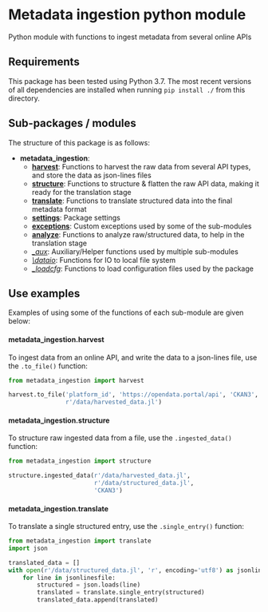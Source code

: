 # Metadata ingestion python module
Python module with functions to ingest metadata from several online APIs

## Requirements
This package has been tested using Python 3.7.  The most recent versions of all
dependencies are installed when running `pip install ./` from this directory.

## Sub-packages / modules
The structure of this package is as follows:

* __metadata_ingestion__:
    * __[harvest](metadata_ingestion/harvest.py)__: Functions to harvest the
    raw data from several API types, and store the data as json-lines files
    * __[structure](metadata_ingestion/structure.py)__: Functions to structure
    & flatten the raw API data, making it ready for the translation stage
    * __[translate](metadata_ingestion/translate.py)__: Functions to translate
    structured data into the final metadata format
    * __[settings](metadata_ingestion/settings.py)__: Package settings
    * __[exceptions](metadata_ingestion/exceptions.py)__: Custom exceptions
    used by some of the sub-modules
    * __[analyze](metadata_ingestion/analyze.py)__: Functions to analyze
    raw/structured data, to help in the translation stage
    * _[\_aux](metadata_ingestion/_aux.py)_: Auxiliary/Helper functions used by
    multiple sub-modules
    * _[\dataio](metadata_ingestion/dataio.py)_: Functions for IO to local
    file system
    * _[\_loadcfg](metadata_ingestion/_loadcfg.py)_: Functions to load
    configuration files used by the package

## Use examples
Examples of using some of the functions of each sub-module are given below:

#### metadata_ingestion.harvest
To ingest data from an online API, and write the data to a json-lines file, use the `.to_file()` function:
```python
from metadata_ingestion import harvest

harvest.to_file('platform_id', 'https://opendata.portal/api', 'CKAN3',
                r'/data/harvested_data.jl')
```

#### metadata_ingestion.structure
To structure raw ingested data from a file, use the `.ingested_data()` function:
```python
from metadata_ingestion import structure

structure.ingested_data(r'/data/harvested_data.jl',
                        r'/data/structured_data.jl',
                        'CKAN3')
```

#### metadata_ingestion.translate
To translate a single structured entry, use the `.single_entry()` function:
```python
from metadata_ingestion import translate
import json

translated_data = []
with open(r'/data/structured_data.jl', 'r', encoding='utf8') as jsonlinesfile:
    for line in jsonlinesfile:
        structured = json.loads(line)
        translated = translate.single_entry(structured)
        translated_data.append(translated)
```
